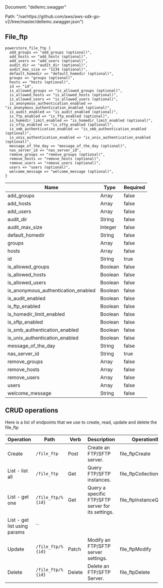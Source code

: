 Document: "dellemc.swagger"


Path: "/varhttps://github.com/aws/aws-sdk-go-v2/tree/master/dellemc.swagger.json")

## File_ftp



```puppet
powerstore_file_ftp {
  add_groups => "add_groups (optional)",
  add_hosts => "add_hosts (optional)",
  add_users => "add_users (optional)",
  audit_dir => "audit_dir (optional)",
  audit_max_size => "1234 (optional)",
  default_homedir => "default_homedir (optional)",
  groups => "groups (optional)",
  hosts => "hosts (optional)",
  id => "id",
  is_allowed_groups => "is_allowed_groups (optional)",
  is_allowed_hosts => "is_allowed_hosts (optional)",
  is_allowed_users => "is_allowed_users (optional)",
  is_anonymous_authentication_enabled => "is_anonymous_authentication_enabled (optional)",
  is_audit_enabled => "is_audit_enabled (optional)",
  is_ftp_enabled => "is_ftp_enabled (optional)",
  is_homedir_limit_enabled => "is_homedir_limit_enabled (optional)",
  is_sftp_enabled => "is_sftp_enabled (optional)",
  is_smb_authentication_enabled => "is_smb_authentication_enabled (optional)",
  is_unix_authentication_enabled => "is_unix_authentication_enabled (optional)",
  message_of_the_day => "message_of_the_day (optional)",
  nas_server_id => "nas_server_id",
  remove_groups => "remove_groups (optional)",
  remove_hosts => "remove_hosts (optional)",
  remove_users => "remove_users (optional)",
  users => "users (optional)",
  welcome_message => "welcome_message (optional)",
}
```

| Name        | Type           | Required       |
| ------------- | ------------- | ------------- |
|add_groups | Array | false |
|add_hosts | Array | false |
|add_users | Array | false |
|audit_dir | String | false |
|audit_max_size | Integer | false |
|default_homedir | String | false |
|groups | Array | false |
|hosts | Array | false |
|id | String | true |
|is_allowed_groups | Boolean | false |
|is_allowed_hosts | Boolean | false |
|is_allowed_users | Boolean | false |
|is_anonymous_authentication_enabled | Boolean | false |
|is_audit_enabled | Boolean | false |
|is_ftp_enabled | Boolean | false |
|is_homedir_limit_enabled | Boolean | false |
|is_sftp_enabled | Boolean | false |
|is_smb_authentication_enabled | Boolean | false |
|is_unix_authentication_enabled | Boolean | false |
|message_of_the_day | String | false |
|nas_server_id | String | true |
|remove_groups | Array | false |
|remove_hosts | Array | false |
|remove_users | Array | false |
|users | Array | false |
|welcome_message | String | false |



## CRUD operations

Here is a list of endpoints that we use to create, read, update and delete the file_ftp

| Operation | Path | Verb | Description | OperationID |
| ------------- | ------------- | ------------- | ------------- | ------------- |
|Create|`/file_ftp`|Post|Create an FTP/SFTP server.|file_ftpCreate|
|List - list all|`/file_ftp`|Get|Query FTP/SFTP instances.|file_ftpCollectionQuery|
|List - get one|`/file_ftp/%{id}`|Get|Query a specific FTP/SFTP server for its settings.|file_ftpInstanceQuery|
|List - get list using params|``||||
|Update|`/file_ftp/%{id}`|Patch|Modify an FTP/SFTP server settings.|file_ftpModify|
|Delete|`/file_ftp/%{id}`|Delete|Delete an FTP/SFTP Server.|file_ftpDelete|

